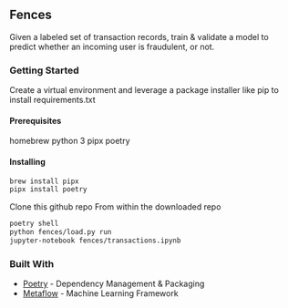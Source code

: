 ## Fences

Given a labeled set of transaction records, train & validate a model to predict whether an incoming user is fraudulent, or not.

### Getting Started
Create a virtual environment and leverage a package installer like pip to install requirements.txt

#### Prerequisites
homebrew
python 3
pipx
poetry

#### Installing
```zsh
brew install pipx
pipx install poetry
```

Clone this github repo
From within the downloaded repo

```zsh
poetry shell
python fences/load.py run
jupyter-notebook fences/transactions.ipynb
```

### Built With
* [Poetry](https://python-poetry.org) - Dependency Management & Packaging
* [Metaflow](https://metaflow.org) - Machine Learning Framework
